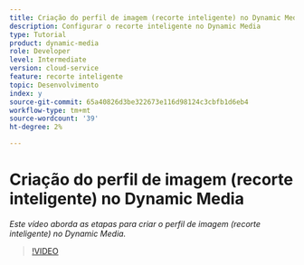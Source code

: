 ```yaml
---
title: Criação do perfil de imagem (recorte inteligente) no Dynamic Media
description: Configurar o recorte inteligente no Dynamic Media
type: Tutorial
product: dynamic-media
role: Developer
level: Intermediate
version: cloud-service
feature: recorte inteligente
topic: Desenvolvimento
index: y
source-git-commit: 65a40826d3be322673e116d98124c3cbfb1d6eb4
workflow-type: tm+mt
source-wordcount: '39'
ht-degree: 2%

---
```


# Criação do perfil de imagem (recorte inteligente) no Dynamic Media

*Este vídeo aborda as etapas para criar o perfil de imagem (recorte inteligente) no Dynamic Media.*

>[!VIDEO](https://video.tv.adobe.com/v/335460?quality=9&learn=on)

